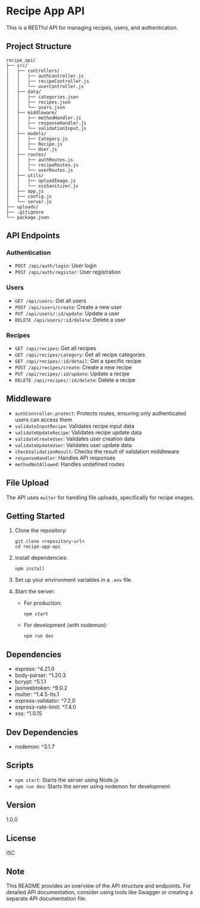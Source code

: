 # Recipe App API

This is a RESTful API for managing recipes, users, and authentication.

## Project Structure

```
recipe_api/
├── src/
│   ├── controllers/
│   │   ├── authController.js
│   │   ├── recipeController.js
│   │   └── userController.js
│   ├── data/
│   │   ├── categories.json
│   │   ├── recipes.json
│   │   └── users.json
│   ├── middleware/
│   │   ├── methodHandler.js
│   │   ├── responseHandler.js
│   │   └── validationInput.js
│   ├── models/
│   │   ├── Category.js
│   │   ├── Recipe.js
│   │   └── User.js
│   ├── routes/
│   │   ├── authRoutes.js
│   │   ├── recipeRoutes.js
│   │   └── userRoutes.js
│   ├── utils/
│   │   ├── uploadImage.js
│   │   └── xssSanitizer.js
│   ├── app.js
│   ├── config.js
│   └── server.js
├── uploads/
├── .gitignore
└── package.json
```

## API Endpoints

### Authentication

- `POST /api/auth/login`: User login
- `POST /api/auth/register`: User registration

### Users

- `GET /api/users`: Get all users
- `POST /api/users/create`: Create a new user
- `PUT /api/users/:id/update`: Update a user
- `DELETE /api/users/:id/delete`: Delete a user

### Recipes

- `GET /api/recipes`: Get all recipes
- `GET /api/recipes/category`: Get all recipe categories
- `GET /api/recipes/:id/detail`: Get a specific recipe
- `POST /api/recipes/create`: Create a new recipe
- `PUT /api/recipes/:id/update`: Update a recipe
- `DELETE /api/recipes/:id/delete`: Delete a recipe

## Middleware

- `authController.protect`: Protects routes, ensuring only authenticated users can access them
- `validateInputRecipe`: Validates recipe input data
- `validateUpdateRecipe`: Validates recipe update data
- `validateCreateUser`: Validates user creation data
- `validateUpdateUser`: Validates user update data
- `checkValidationResult`: Checks the result of validation middleware
- `responseHandler`: Handles API responses
- `methodNotAllowed`: Handles undefined routes

## File Upload

The API uses `multer` for handling file uploads, specifically for recipe images.

## Getting Started

1. Clone the repository:

   ```
   git clone <repository-url>
   cd recipe-app-api
   ```

2. Install dependencies:

   ```
   npm install
   ```

3. Set up your environment variables in a `.env` file.

4. Start the server:
   - For production:
     ```
     npm start
     ```
   - For development (with nodemon):
     ```
     npm run dev
     ```

## Dependencies

- express: ^4.21.0
- body-parser: ^1.20.3
- bcrypt: ^5.1.1
- jsonwebtoken: ^9.0.2
- multer: ^1.4.5-lts.1
- express-validator: ^7.2.0
- express-rate-limit: ^7.4.0
- xss: ^1.0.15

## Dev Dependencies

- nodemon: ^3.1.7

## Scripts

- `npm start`: Starts the server using Node.js
- `npm run dev`: Starts the server using nodemon for development

## Version

1.0.0

## License

ISC

## Note

This README provides an overview of the API structure and endpoints. For detailed API documentation, consider using tools like Swagger or creating a separate API documentation file.
